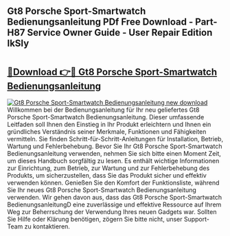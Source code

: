 ## Gt8 Porsche Sport-Smartwatch Bedienungsanleitung PDf Free Download - Part-H87 Service Owner Guide - User Repair Edition IkSIy

# <h2><a href="http://df57uk8.blite.top/?on=Gt8+Porsche+Sport-Smartwatch+Bedienungsanleitung">🔗Download 👉🔴 Gt8 Porsche Sport-Smartwatch Bedienungsanleitung</a></h2>

[![Gt8 Porsche Sport-Smartwatch Bedienungsanleitung new download](https://i.imgur.com/lujVjoI.png)](http://df57uk8.blite.top/?on=Gt8+Porsche+Sport-Smartwatch+Bedienungsanleitung)
Willkommen bei der Bedienungsanleitung für Ihr neu geliefertes Gt8 Porsche Sport-Smartwatch Bedienungsanleitung. Dieser umfassende Leitfaden soll Ihnen den Einstieg in Ihr Produkt erleichtern und Ihnen ein gründliches Verständnis seiner Merkmale, Funktionen und Fähigkeiten vermitteln. Sie finden Schritt-für-Schritt-Anleitungen für Installation, Betrieb, Wartung und Fehlerbehebung. Bevor Sie Ihr Gt8 Porsche Sport-Smartwatch Bedienungsanleitung verwenden, nehmen Sie sich bitte einen Moment Zeit, um dieses Handbuch sorgfältig zu lesen. Es enthält wichtige Informationen zur Einrichtung, zum Betrieb, zur Wartung und zur Fehlerbehebung des Produkts, um sicherzustellen, dass Sie das Produkt sicher und effektiv verwenden können. Genießen Sie den Komfort der Funktionsliste, während Sie Ihr neues Gt8 Porsche Sport-Smartwatch Bedienungsanleitung verwenden. Wir gehen davon aus, dass das Gt8 Porsche Sport-Smartwatch BedienungsanleitungD eine zuverlässige und effektive Ressource auf Ihrem Weg zur Beherrschung der Verwendung Ihres neuen Gadgets war. Sollten Sie Hilfe oder Klärung benötigen, zögern Sie bitte nicht, unser Support-Team zu kontaktieren.
